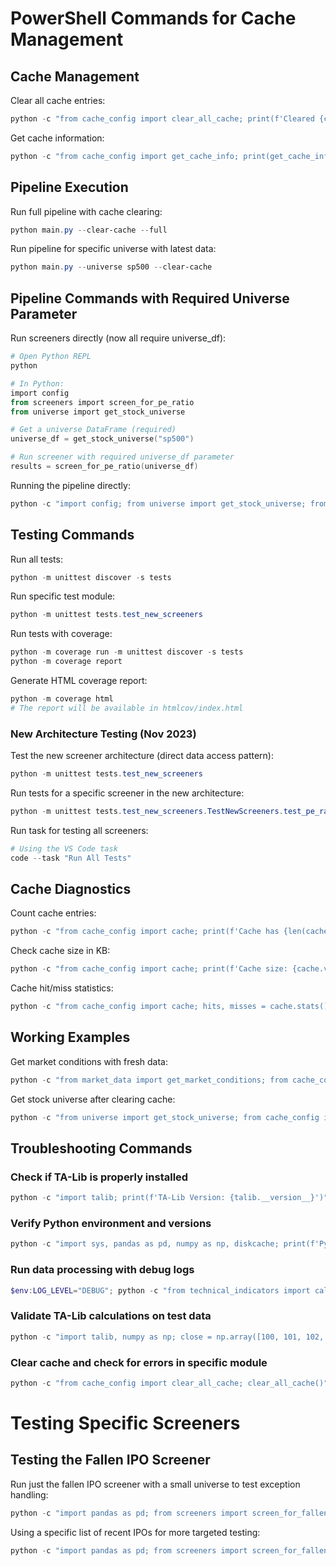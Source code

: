 # PowerShell Commands for Cache Management

## Cache Management

Clear all cache entries:

```powershell
python -c "from cache_config import clear_all_cache; print(f'Cleared {clear_all_cache()} cache entries')"
```

Get cache information:

```powershell
python -c "from cache_config import get_cache_info; print(get_cache_info())"
```

## Pipeline Execution

Run full pipeline with cache clearing:

```powershell
python main.py --clear-cache --full
```

Run pipeline for specific universe with latest data:

```powershell
python main.py --universe sp500 --clear-cache
```

## Pipeline Commands with Required Universe Parameter

Run screeners directly (now all require universe_df):

```powershell
# Open Python REPL
python

# In Python:
import config
from screeners import screen_for_pe_ratio
from universe import get_stock_universe

# Get a universe DataFrame (required)
universe_df = get_stock_universe("sp500")

# Run screener with required universe_df parameter
results = screen_for_pe_ratio(universe_df)
```

Running the pipeline directly:

```powershell
python -c "import config; from universe import get_stock_universe; from screeners import screen_for_pe_ratio; results = screen_for_pe_ratio(get_stock_universe('sp500')); print(f'Found {len(results)} stocks with low P/E ratios')"
```

## Testing Commands

Run all tests:

```powershell
python -m unittest discover -s tests
```

Run specific test module:

```powershell
python -m unittest tests.test_new_screeners
```

Run tests with coverage:

```powershell
python -m coverage run -m unittest discover -s tests
python -m coverage report
```

Generate HTML coverage report:

```powershell
python -m coverage html
# The report will be available in htmlcov/index.html
```

### New Architecture Testing (Nov 2023)

Test the new screener architecture (direct data access pattern):

```powershell
python -m unittest tests.test_new_screeners
```

Run tests for a specific screener in the new architecture:

```powershell
python -m unittest tests.test_new_screeners.TestNewScreeners.test_pe_ratio_screener
```

Run task for testing all screeners:

```powershell
# Using the VS Code task
code --task "Run All Tests"
```

## Cache Diagnostics

Count cache entries:

```powershell
python -c "from cache_config import cache; print(f'Cache has {len(cache)} entries')"
```

Check cache size in KB:

```powershell
python -c "from cache_config import cache; print(f'Cache size: {cache.volume() / 1024:.2f} KB')"
```

Cache hit/miss statistics:

```powershell
python -c "from cache_config import cache; hits, misses = cache.stats(); print(f'Hits: {hits}, Misses: {misses}, Hit ratio: {hits/(hits+misses or 1):.1%}')"
```

## Working Examples

Get market conditions with fresh data:

```powershell
python -c "from market_data import get_market_conditions; from cache_config import cache; cache.delete(get_market_conditions); result = get_market_conditions(); print(f'Retrieved {len(result)} market indexes')"
```

Get stock universe after clearing cache:

```powershell
python -c "from universe import get_stock_universe; from cache_config import cache; cache.delete(get_stock_universe); df = get_stock_universe('sp500'); print(f'Retrieved {len(df)} symbols')"
```

## Troubleshooting Commands

### Check if TA-Lib is properly installed

```powershell
python -c "import talib; print(f'TA-Lib Version: {talib.__version__}')"
```

### Verify Python environment and versions

```powershell
python -c "import sys, pandas as pd, numpy as np, diskcache; print(f'Python: {sys.version}, Pandas: {pd.__version__}, NumPy: {np.__version__}, diskcache: {diskcache.__version__}')"
```

### Run data processing with debug logs

```powershell
$env:LOG_LEVEL="DEBUG"; python -c "from technical_indicators import calculate_technical_indicators; import pandas as pd; df = pd.DataFrame({'close': [100, 101, 102], 'high': [102, 103, 104], 'low': [99, 100, 101], 'volume': [1000, 1100, 1200]}); result = calculate_technical_indicators(df); print(result.columns)"
```

### Validate TA-Lib calculations on test data

```powershell
python -c "import talib, numpy as np; close = np.array([100, 101, 102, 103, 104, 105, 106, 107, 108, 109, 110, 111, 112, 113, 114, 115]); rsi = talib.RSI(close, timeperiod=14); print(f'RSI result: {rsi}')"
```

### Clear cache and check for errors in specific module

```powershell
python -c "from cache_config import clear_all_cache; clear_all_cache()" && python -c "from technical_indicators import calculate_technical_indicators; print('Technical indicators module loaded successfully')"
```

# Testing Specific Screeners

## Testing the Fallen IPO Screener

Run just the fallen IPO screener with a small universe to test exception handling:

```powershell
python -c "import pandas as pd; from screeners import screen_for_fallen_ipos; df = pd.DataFrame({'symbol': ['AAPL', 'MSFT', 'NVDA']}); results = screen_for_fallen_ipos(df); print(f'Found {len(results)} results')"
```

Using a specific list of recent IPOs for more targeted testing:

```powershell
python -c "import pandas as pd; from screeners import screen_for_fallen_ipos; df = pd.DataFrame({'symbol': ['RIVN', 'UBER', 'LYFT', 'DASH', 'ABNB']}); results = screen_for_fallen_ipos(df, max_years_since_ipo=5); print(results)"
```
